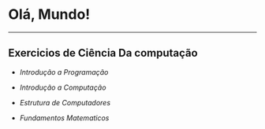 # Olá, Mundo!
***
## Exercicios de **Ciência Da computação**
 
 * _Introdução a Programação_
 
 * _Introdução a Computação_
 
 * _Estrutura de Computadores_
 
 * _Fundamentos Matematicos_

